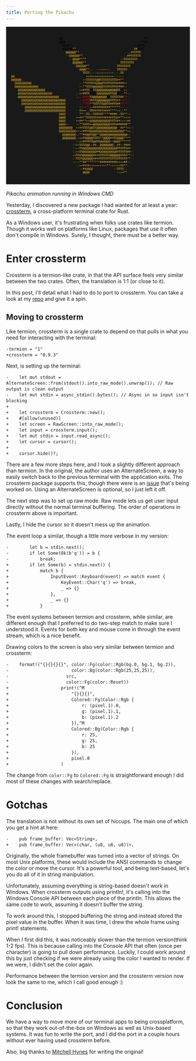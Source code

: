 ```yaml
---
title: Porting the Pikachu
---
```


![Pikachu animation in Windows](/images/pikachu.jpg)

_Pikachu animation running in Windows CMD_

Yesterday, I discovered a new package I had wanted for at least a year: [crossterm](https://github.com/TimonPost/crossterm), a cross-platform terminal crate for Rust. 

As a Windows user, it's frustrating when folks use crates like termion. Though it works well on platforms like Linux, packages that use it often don't compile in Windows.  Surely, I thought, there must be a better way.

# Enter crossterm

Crossterm is a termion-like crate, in that the API surface feels very similar between the two crates. Often, the translation is 1:1 (or close to it).

In this post, I'll detail what I had to do to port to crossterm. You can take a look at my [repo](https://github.com/jonathandturner/rust-sloth/tree/crossterm-port) and give it a spin.

## Moving to crossterm

Like termion, crossterm is a single crate to depend on that pulls in what you need for interacting with the terminal:

```
-termion = "1"
+crossterm = "0.9.3"
```

Next, is setting up the terminal:

```
-    let mut stdout = AlternateScreen::from(stdout().into_raw_mode().unwrap()); // Raw output is clean output
-    let mut stdin = async_stdin().bytes(); // Async in so input isn't blocking
+
+    let crossterm = Crossterm::new();
+    #[allow(unused)]
+    let screen = RawScreen::into_raw_mode();
+    let input = crossterm.input();
+    let mut stdin = input.read_async();
+    let cursor = cursor();
+
+    cursor.hide()?;
```

There are a few more steps here, and I took a slightly different approach than termion. In the original, the author uses an AlternateScreen, a way to easily switch back to the previous terminal with the application exits. The crossterm package supports this, though there were is an [issue](https://github.com/TimonPost/crossterm/issues/128) that's being worked on. Using an AlternateScreen is optional, so I just left it off.

The next step was to set up raw mode. Raw mode lets us get user input directly without the normal terminal buffering. The order of operations in crossterm above is important.

Lastly, I hide the cursor so it doesn't mess up the animation.

The event loop a similar, though a little more verbose in my version:
```
-        let b = stdin.next();
-        if let Some(Ok(b'q')) = b {
-            break;
+        if let Some(b) = stdin.next() {
+            match b {
+                InputEvent::Keyboard(event) => match event {
+                    KeyEvent::Char('q') => break,
+                    _ => {}
+                },
+                _ => {}
+            }
```

The event systems between termion and crossterm, while similar, are different enough that I preferred to do two-step match to make sure I understood it. Events for both key and mouse come in through the event stream, which is a nice benefit.

Drawing colors to the screen is also very similar between termion and crossterm:

```
-    format!("{}{}{}{}", color::Fg(color::Rgb(bg.0, bg.1, bg.2)),
-                        color::Bg(color::Rgb(25,25,25)),
-                      src,
-                      color::Fg(color::Reset))
+                    print!(^M
+                        "{}{}{}",
+                        Colored::Fg(Color::Rgb {
+                            r: (pixel.1).0,
+                            g: (pixel.1).1,
+                            b: (pixel.1).2
+                        }),^M
+                        Colored::Bg(Color::Rgb {
+                            r: 25,
+                            g: 25,
+                            b: 25
+                        }),
+                        pixel.0
+                    )
```

The change from `color::Fg` to `Colored::Fg` is straightforward enough I did most of these changes with search/replace.

# Gotchas

The translation is not without its own set of hiccups. The main one of which you get a hint at here:

```
-    pub frame_buffer: Vec<String>,
+    pub frame_buffer: Vec<(char, (u8, u8, u8))>,
```

Originally, the whole framebuffer was turned into a vector of strings. On most Unix platforms, these would include the ANSI commands to change the color or move the cursor. It's a powerful tool, and being text-based, let's you do all of it in string manipulation.

Unfortunately, assuming everything is string-based doesn't work in Windows. When crossterm outputs using println!, it's calling into the Windows Console API between each piece of the println. This allows the same code to work, assuming it doesn't buffer the string.

To work around this, I stopped buffering the string and instead stored the pixel value in the buffer. When it was time, I drew the whole frame using print! statements.

When I first did this, it was noticeably slower than the termion version(think 1-2 fps). This is because calling into the Console API that often (once per character) is going to pull down performance.  Luckily, I could work around this by just checking if we were already using the color I wanted to render. If we were, I didn't set the color again. 

Performance between the termion version and the crossterm version now look the same to me, which I call good enough :)

# Conclusion

We have a way to move more of our terminal apps to being crossplatform, so that they work out-of-the-box on Windows as well as Unix-based systems. It was fun to write the port, and I did the port in a couple hours without ever having used crossterm before. 

Also, big thanks to [Mitchell Hynes](https://github.com/ecumene-software) for writing the original!
